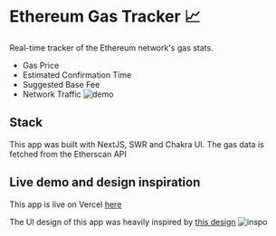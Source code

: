 # Ethereum Gas Tracker 📈
Real-time tracker of the Ethereum network's gas stats. 
- Gas Price
- Estimated Confirmation Time 
- Suggested Base Fee
- Network Traffic
![demo](https://i.postimg.cc/mgN9c8gC/Screen-Shot-2022-05-04-at-5-43-53-PM.png)

## Stack
This app was built with NextJS, SWR and Chakra UI. The gas data is fetched from the Etherscan API

## Live demo and design inspiration
This app is live on Vercel [here](http://eth-gastracker.vercel.app/)

The UI design of this app was heavily inspired by [this design](https://dribbble.com/shots/18018508-Financial-Web-App-Dashboard-page-concept)
![inspo](https://cdn.dribbble.com/userupload/2590275/file/original-8e119d768e51dd23e7a263a5a9011232.png?filters:format(webp)?filters%3Aformat%28webp%29=&compress=1&resize=2400x1800)


